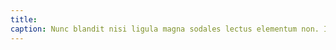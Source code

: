 ```yaml
---
title:  
caption: Nunc blandit nisi ligula magna sodales lectus elementum non. Integer id venenatis velit.
---
```

